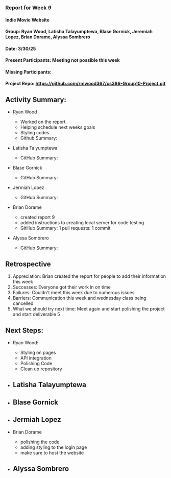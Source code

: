 ### Report for Week *9*

#### Indie Movie Website
#### Group: Ryan Wood, Latisha Talayumptewa, Blase Gornick, Jeremiah Lopez, Brian Dorame, Alyssa Sombrero
#### Date: 3/30/25
#### Present Participants: Meeting not possible this week
#### Missing Participants: 
#### Project Repo: https://github.com/rmwood367/cs386-Group10-Project.git

## Activity Summary:
* Ryan Wood
    - Worked on the report
    - Helping schedule next weeks goals
    - Styling codes
    - Github Summary:

* Latisha Talyumptewa
    - GitHub Summary:

* Blase Gornick
    - GitHub Summary:

* Jermiah Lopez
    - GitHub Summary:

* Brian Dorame
    - created report 9
    - added instructions to creating local server for code testing
    - GitHub Summary: 1 pull requests: 1 commit

* Alyssa Sombrero
    - GitHub Summary:

## Retrospective
1. Appreciation: Brian created the report for people to add their information this week
2. Successes: Everyone got their work in on time
3. Failures: Couldn't meet this week due to numerous issues
4. Barriers: Communication this week and wednesday class being cancelled
5. What we should try next time: Meet again and start polishing the project and start deliverable 5

## Next Steps:
* Ryan Wood:
    - Styling on pages
    - API integration
    - Polishing Code
    - Clean up repository

* Latisha Talayumptewa
    -

* Blase Gornick
    -

* Jermiah Lopez
    -

* Brian Dorame
    - polishing the code
    - adding styling to the login page
    - make sure to host the website

* Alyssa Sombrero
    -

